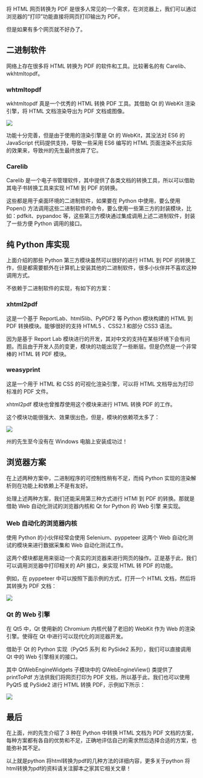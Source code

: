 将 HTML 网页转换为 PDF 是很多人常见的一个需求，在浏览器上，我们可以通过浏览器的“打印”功能直接将网页打印输出为 PDF。

但是如果有多个网页就不好办了。

##  二进制软件  

网络上存在很多将 HTML 转换为 PDF 的软件和工具。比较著名的有 Carelib、wkhtmltopdf。

###  whtmltopdf  

wkhtmltopdf 真是一个优秀的 HTML 转换 PDF 工具。其借助 Qt 的 WebKit 渲染引擎，将 HTML 文档渲染导出为 PDF
文档或图像。

![](https://img.jbzj.com/file_images/article/202012/2020122985950461.png?2020112985958)

功能十分完善，但是由于使用的渲染引擎是 Qt 的 WebKit，其没法对 ES6 的 JavaScript 代码提供支持，导致一些采用 ES6 编写的
HTML 页面渲染不出实际的效果来，导致州的先生最终放弃了它。

###  Carelib  

Carelib 是一个电子书管理软件，其中提供了各类文档的转换工具，所以可以借助其电子书转换工具来实现 HTMl 到 PDF 的转换。

这些都是用于桌面环境的二进制软件，如果要在 Python 中使用，要么使用 Popen()
方法调用这些二进制软件的命令，要么使用一些第三方的封装模块，比如：pdfkit、pypandoc
等，这些第三方模块通过集成调用上述二进制软件，封装了一些方便 Python 调用的接口。

##  纯 Python 库实现  

上面介绍的那些 Python 第三方模块虽然可以很好的进行 HTML 到 PDF
的转换工作，但是都需要额外在计算机上安装其他的二进制软件，很多小伙伴并不喜欢这种调用方式。

不依赖于二进制软件的实现，有如下的方案：

###  xhtml2pdf  

这是一个基于 ReportLab、html5lib、PyPDF2 等 Python 模块构建的 HTML 到 PDF 转换模块。能够很好的支持 HTML5
、CSS2.1 和部分 CSS3 语法。

因为是基于 Report Lab
模块进行的开发，其对中文的支持在某些环境下会有问题。而且由于开发人员的变更，模块的功能出现了一些断层。但是仍然是一个非常棒的 HTML 转 PDF 模块。

###  weasyprint  

这是一个用于 HTML 和 CSS 的可视化渲染引擎，可以将 HTML 文档导出为打印标准的 PDF 文件。

xhtml2pdf 模块也曾推荐使用这个模块来进行 HTML 转换 PDF 的工作。

这个模块功能很强大、效果很出色，但是，模块的依赖项太多了：

![](https://img.jbzj.com/file_images/article/202012/2020122990058295.png?20201129917)

州的先生至今没有在 Windows 电脑上安装成功过！

##  浏览器方案  

在上述两种方案中，二进制程序的可控制性稍有不足，而纯 Python 实现的渲染解析则在功能上和依赖上不是有友好。

处理上述两种方案，我们还能采用第三种方式进行 HTMl 到 PDF 的转换。那就是借助 Web 自动化测试的浏览器内核和 Qt for Python 的
Web 引擎 来实现。

###  Web 自动化的浏览器内核  

使用 Python 的小伙伴经常会使用 Selenium、pyppeteer 这两个 Web 自动化测试的模块来进行数据采集和 Web 自动化测试工作。

这两个模块都是用来驱动一个真实的浏览器来进行网页的操作。正是基于此，我们可以调用浏览器中打印相关的 API 接口，来实现 HTML 转 PDF 的功能。

例如，在 pyppeteer 中可以按照下面示例的方式，打开一个 HTML 文档，然后将其转换为 PDF 文档：

![](https://img.jbzj.com/file_images/article/202012/2020122990305095.png?202011299313)

###  Qt 的 Web 引擎  

在 Qt5 中，Qt 使用新的 Chromium 内核代替了老旧的 WebKit 作为 Web 的渲染引擎。使得在 Qt 中进行可以现代化的浏览器开发。

借助于 Qt 的 Python 实现（PyQt5 系列 和 PySide2 系列），我们可以直接调用 Qt 中的 Web 引擎相关的接口。

其中 QtWebEngineWidgets 子模块中的 QWebEngineView() 类提供了 printToPdf 方法供我们将网页打印为 PDF
文档，所以基于此，我们也可以使用 PyQt5 或 PySide2 进行 HTML 转换 PDF，示例如下所示：

![](https://img.jbzj.com/file_images/article/202012/2020122990335094.png?202011299345)

##  最后  

在上面，州的先生介绍了 3 种在 Python 中转换 HTML 文档为 PDF
文档的方案，每种方案都有各自的优势和不足，正确地评估自己的需求然后选择合适的方案，也能弥补其不足。

以上就是python 将html转换为pdf的几种方法的详细内容，更多关于python 将html转换为pdf的资料请关注脚本之家其它相关文章！

